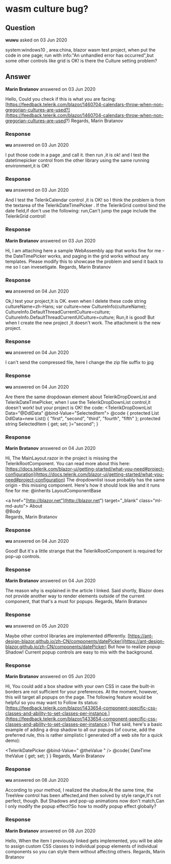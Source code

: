 # wasm culture bug?

## Question

**wuwu** asked on 03 Jun 2020

system:windows10 , area:china, blazor wasm test project, when put the code in one page; <TelerikDateTimePicker Value="System.DateTime.Now"> </TelerikDateTimePicker> run with info:"An unhandled error has occurred",but some other controls like grid is OK! is there the Culture setting problem?

## Answer

**Marin Bratanov** answered on 03 Jun 2020

Hello, Could you check if this is what you are facing: [https://feedback.telerik.com/blazor/1460704-calendars-throw-when-non-gregorian-cultures-are-used?](https://feedback.telerik.com/blazor/1460704-calendars-throw-when-non-gregorian-cultures-are-used?) Regards, Marin Bratanov

### Response

**wu** answered on 03 Jun 2020

I put those code in a page ,and call it. then run ,it is ok! and I test the datetimepicker control from the other library using the same running environment,it is OK!

### Response

**wu** answered on 03 Jun 2020

And I test the TelerikCalendar control ,it is OK! so I think the problem is from the textarea of the TelerikDateTimePicker . If the TelerikGrid control bind the date field,if don't use the following: <Template> @((context as WeatherForecast).Date.ToString("MMMM dd, yyyy")) </Template> run,Can't jump the page include the TelerikGrid control!

### Response

**Marin Bratanov** answered on 03 Jun 2020

Hi, I am attaching here a sample WebAssembly app that works fine for me - the DateTimePicker works, and paging in the grid works without any templates. Please modify this to showcase the problem and send it back to me so I can invesetigate. Regards, Marin Bratanov

### Response

**wu** answered on 04 Jun 2020

Ok,I test your project,It is OK. even when I delete these code string cultureName=zh-Hans; var culture=new CultureInfo(cultureName); CultureInfo.DefaultThreadCurrentCulture=culture; CultureInfo.DefaultThreadCurrentUICulture=culture; Run,it is good! But when I create the new project ,It doesn't work. The attachment is the new project.

### Response

**wu** answered on 04 Jun 2020

I can't send the compressed file, here I change the zip file suffix to jpg

### Response

**wu** answered on 04 Jun 2020

Are there the same dropdowan element about TelerikDropDownList and TelerikDateTimePicker, when I use the TelerikDropDownList control,it doesn't work! but your project is OK! the code: <TelerikDropDownList Data="@DdlData" @bind-Value="SelectedItem"> </TelerikDropDownList> @code { protected List<string> DdlData=new List<string>() { "first", "second", "third", "fourth", "fifth" }; protected string SelectedItem { get; set; }="second"; }

### Response

**Marin Bratanov** answered on 04 Jun 2020

Hi, The MainLayout.razor in the project is missing the TelerikRootComponent. You can read more about this here: [https://docs.telerik.com/blazor-ui/getting-started/what-you-need#project-configuration](https://docs.telerik.com/blazor-ui/getting-started/what-you-need#project-configuration) The dropdownlist issue probably has the same origin - this missing component. Here's how it should look like and it runs fine for me: @inherits LayoutComponentBase <TelerikRootComponent> <div class="sidebar"> <NavMenu /> </div> <div class="main"> <div class="top-row px-4"> <a href="[http://blazor.net"](http://blazor.net") target="_blank" class="ml-md-auto"> About </a> </div> <div class="content px-4"> @Body </div> </div> </TelerikRootComponent> Regards, Marin Bratanov

### Response

**wu** answered on 04 Jun 2020

Good! But it's a little strange that the TelerikRootComponent is required for pop-up controls.

### Response

**Marin Bratanov** answered on 04 Jun 2020

The reason why is explained in the article I linked. Said shortly, Blazor does not provide another way to render elements outside of the current component, that that's a must for popups. Regards, Marin Bratanov

### Response

**wu** answered on 05 Jun 2020

Maybe other control libraries are implemented differently. [https://ant-design-blazor.github.io/zh-CN/components/datePicker](https://ant-design-blazor.github.io/zh-CN/components/datePicker) But how to realize popup Shadow! Current popup controls are easy to mix with the background.

### Response

**Marin Bratanov** answered on 05 Jun 2020

Hi, You could add a box shadow with your own CSS in case the built-in borders are not sufficient for your preferences. At the moment, however, this will target all popups on the page. The following feature would be helpful so you may want to Follow its status: [https://feedback.telerik.com/blazor/1433654-component-specific-css-classes-and-ability-to-set-classes-per-instance.](https://feedback.telerik.com/blazor/1433654-component-specific-css-classes-and-ability-to-set-classes-per-instance.) That said, here's a basic example of adding a drop shadow to all our popups (of course, add the preferred rule, this is rather simplistic I generated off a web site for a quick demo): <style>.k-animation-container { -webkit-box-shadow: 20px 20px 10px 10px rgba ( 0, 0, 0, 0.75 ); -moz-box-shadow: 20px 20px 10px 10px rgba ( 0, 0, 0, 0.75 ); box-shadow: 20px 20px 10px 10px rgba ( 0, 0, 0, 0.75 );
}
</style>

<TelerikDatePicker @bind-Value=" @theValue " />
@code{ DateTime theValue { get; set; }
} Regards, Marin Bratanov

### Response

**wu** answered on 08 Jun 2020

According to your method, I realized the shadow,At the same time, the TreeVew control has been affected,and then solved by style range,It's not perfect, though. But Shadows and pop-up animations now don't match,Can I only modify the popup effect?So how to modify popup effect globally?

### Response

**Marin Bratanov** answered on 08 Jun 2020

Hello, When the item I previously linked gets implemented, you will be able to assign custom CSS classes to individual popup elements of individual components so you can style them without affecting others. Regards, Marin Bratanov
